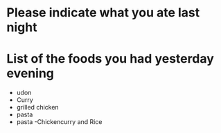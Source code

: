 # Please indicate what you ate last night

# List of the foods you had yesterday evening
- udon
- Curry
- grilled chicken
- pasta
- pasta
-Chickencurry and Rice
